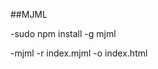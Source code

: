 ##MJML


-sudo npm install -g mjml

-mjml -r index.mjml -o index.html                                          
